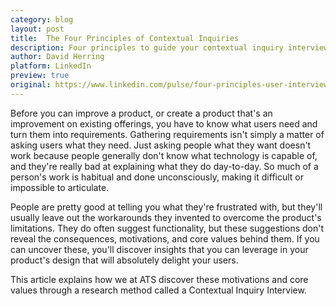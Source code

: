 ```yaml
---
category: blog
layout: post
title:  The Four Principles of Contextual Inquiries
description: Four principles to guide your contextual inquiry interviews and keep the research focused; leading to rich, useful data.
author: David Herring
platform: LinkedIn
preview: true
original: https://www.linkedin.com/pulse/four-principles-user-interviews-david-herring
---
```

Before you can improve a product, or create a product that's an improvement on existing offerings, you have to know what users need and turn them into requirements. Gathering requirements isn't simply a matter of asking users what they need. Just asking people what they want doesn't work because people generally don't know what technology is capable of, and they're really bad at explaining what they do day-to-day. So much of a person's work is habitual and done unconsciously, making it difficult or impossible to articulate.

People are pretty good at telling you what they're frustrated with, but they'll usually leave out the workarounds they invented to overcome the product's limitations. They do often suggest functionality, but these suggestions don't reveal the consequences, motivations, and core values behind them. If you can uncover these, you'll discover insights that you can leverage in your product's design that will absolutely delight your users.

This article explains how we at ATS discover these motivations and core values through a research method called a Contextual Inquiry Interview.
